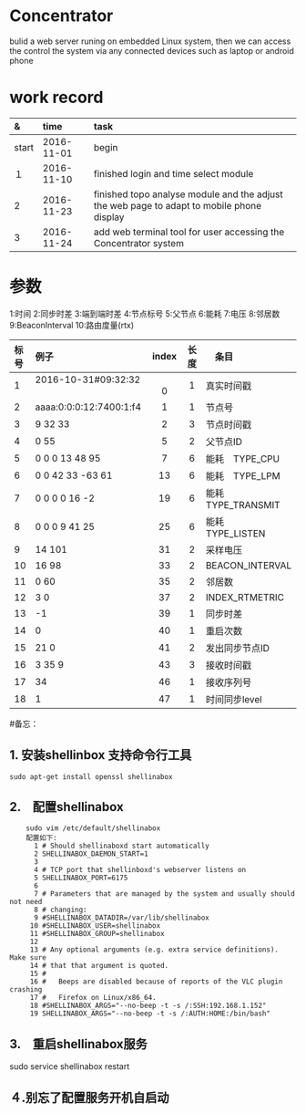 # Concentrator
bulid a web server runing on embedded Linux system, then we can access the control the system via any connected devices such as laptop or android phone


# work record   

|&|time|task|     
|:--|:--|:--|    
|start|2016-11-01|begin|    
|１|2016-11-10|finished login and time select module|    
| 2|2016-11-23|finished topo analyse module and the adjust the web page to adapt to mobile phone display|
|3 |2016-11-24|add web terminal tool for user accessing the Concentrator system|


# 参数
1:时间
2:同步时差
3:端到端时差
4:节点标号
5:父节点
6:能耗
7:电压
8:邻居数
9:BeaconInterval
10:路由度量(rtx)



|标号|例子|index|长度|　条目|
|:--|:--|:--:|:--:|:--|
|1|2016-10-31#09:32:32 　　　|　　　0|1   |真实时间戳  |
|2|aaaa:0:0:0:12:7400:1:f4|   1|1   |节点号  |
|3| 9 32 33               |   2|3   |节点时间戳  |
|4| 0 55 					|   5|2   |父节点ID  |
|5| 0 0 0 13 48 95		|   7|6   |能耗　TYPE_CPU  |
|6| 0 0 42 33 -63 61 		|  13|6   |能耗　TYPE_LPM  |
|7| 0 0 0 0 16 -2 		|  19|6   |能耗　TYPE_TRANSMIT |
|8| 0 0 0 9 41 25 		|  25|6   |能耗　TYPE_LISTEN  |
|9| 14 101 				|  31|2   |采样电压  |
|10| 16 98					|  33|2   |BEACON_INTERVAL  |
|11| 0 60 					|  35|2   |邻居数  |
|12|  3 0 					|  37|2   |INDEX_RTMETRIC  |
|13|  -1 					|  39|1   |同步时差  |
|14|  0 					|  40|1   |重启次数  |
|15|  21 0					|  41|2   |发出同步节点ID  |
|16|  3 35 9   			|  43|3   |接收时间戳  |
|17|  34 					|  46|1   |接收序列号  |
|18| 1 					|  47|1   |时间同步level  |

#备忘：

## 1. 安装shellinbox 支持命令行工具
	sudo apt-get install openssl shellinabox

## 2.　配置shellinabox
```shell
	sudo vim /etc/default/shellinabox 
	配置如下:
	  1 # Should shellinaboxd start automatically              
	  2 SHELLINABOX_DAEMON_START=1              
	  3               
	  4 # TCP port that shellinboxd's webserver listens on              
	  5 SHELLINABOX_PORT=6175              
	  6               
	  7 # Parameters that are managed by the system and usually should not need              
	  8 # changing:              
	  9 #SHELLINABOX_DATADIR=/var/lib/shellinabox              
	 10 #SHELLINABOX_USER=shellinabox              
	 11 #SHELLINABOX_GROUP=shellinabox              
	 12               
	 13 # Any optional arguments (e.g. extra service definitions).  Make sure              
	 14 # that that argument is quoted.              
	 15 #              
	 16 #   Beeps are disabled because of reports of the VLC plugin crashing              
	 17 #   Firefox on Linux/x86_64.              
	 18 #SHELLINABOX_ARGS="--no-beep -t -s /:SSH:192.168.1.152"              
	 19 SHELLINABOX_ARGS="--no-beep -t -s /:AUTH:HOME:/bin/bash"              
```
## 3.　重启shellinabox服务    
sudo service shellinabox restart   

## ４.别忘了配置服务开机自启动

